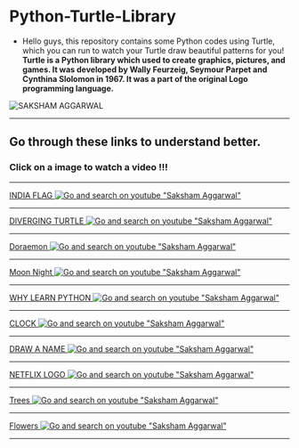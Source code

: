# Python-Turtle-Library
* Hello guys, this repository contains some Python codes using Turtle, which you can run to watch your Turtle draw beautiful patterns for you! <br>
**Turtle is a Python library which used to create graphics, pictures, and games. It was developed by Wally Feurzeig, Seymour Parpet and Cynthina Slolomon in 1967. It was a part of the original Logo programming language.**

![SAKSHAM AGGARWAL](https://lh3.googleusercontent.com/a-/AOh14GhMBzpI4OmFkx0jIkKNeGudjxA9ifbtLyE-uqie1Ms=s200-k-no-rp-mo)

***

## Go through these links to understand better.
### Click on a image to watch a video !!!<br>

***
[INDIA FLAG ![Go and search on youtube "Saksham Aggarwal"](https://i.ytimg.com/vi/7i-OxuR35gc/hqdefault.jpg?sqp=-oaymwEcCPYBEIoBSFXyq4qpAw4IARUAAIhCGAFwAcABBg==&rs=AOn4CLC3nTnUQcqe6w-SY5SrSNht3RG68g)](https://youtu.be/7i-OxuR35gc)

***
[DIVERGING TURTLE ![Go and search on youtube "Saksham Aggarwal"](https://i.ytimg.com/vi/-K4YIj-kCBY/hqdefault.jpg?sqp=-oaymwEcCPYBEIoBSFXyq4qpAw4IARUAAIhCGAFwAcABBg==&rs=AOn4CLAqAsu0rrMr4Kf_-MyukXPC-6dE1Q)](https://youtu.be/-K4YIj-kCBY)

***
[Doraemon ![Go and search on youtube "Saksham Aggarwal"](https://i.ytimg.com/vi/nXEQY1nz4tE/hqdefault.jpg?sqp=-oaymwEcCPYBEIoBSFXyq4qpAw4IARUAAIhCGAFwAcABBg==&rs=AOn4CLCwHuFWGyVJXunk4jAX1VdQz281CA)](https://youtu.be/nXEQY1nz4tE)

***
[Moon Night ![Go and search on youtube "Saksham Aggarwal"](https://i.ytimg.com/vi/5N_Qd4E-vO8/hqdefault.jpg?sqp=-oaymwEcCPYBEIoBSFXyq4qpAw4IARUAAIhCGAFwAcABBg==&rs=AOn4CLAKZLDUcQ8YM2sHiKFISwJHv4sZfA)](https://youtu.be/5N_Qd4E-vO8)

***
[WHY LEARN PYTHON ![Go and search on youtube "Saksham Aggarwal"](https://i.ytimg.com/an_webp/w1s-ZKkbeFQ/mqdefault_6s.webp?du=3000&sqp=CIy884QG&rs=AOn4CLDorhnxxBgltcXUqcFNWcH-dEMG3Q)](https://www.youtube.com/watch?v=w1s-ZKkbeFQ&t=9s)

***
[CLOCK ![Go and search on youtube "Saksham Aggarwal"](https://i.ytimg.com/vi/IQjsxHwVerE/hqdefault.jpg?sqp=-oaymwEcCPYBEIoBSFXyq4qpAw4IARUAAIhCGAFwAcABBg==&rs=AOn4CLBq6KRJnf_iPdJXIICQNlKmbLIzAw)](https://www.youtube.com/watch?v=IQjsxHwVerE)

***
[DRAW A NAME ![Go and search on youtube "Saksham Aggarwal"](https://i.ytimg.com/vi/YLWobeEFaVc/hqdefault.jpg?sqp=-oaymwEcCPYBEIoBSFXyq4qpAw4IARUAAIhCGAFwAcABBg==&rs=AOn4CLAxJczUVO0xE2nVhKXVDpb88pZB3Q)](https://www.youtube.com/watch?v=YLWobeEFaVc)

***
[NETFLIX LOGO ![Go and search on youtube "Saksham Aggarwal"](https://i.ytimg.com/vi/8njUIyugK3E/hqdefault.jpg?sqp=-oaymwEcCPYBEIoBSFXyq4qpAw4IARUAAIhCGAFwAcABBg==&rs=AOn4CLA565jMpjpo4xn4Pl3Zr04T7ziRtQ)](https://www.youtube.com/watch?v=8njUIyugK3E)

***
[Trees ![Go and search on youtube "Saksham Aggarwal"](https://i.ytimg.com/vi/kkc8eAqn414/hqdefault.jpg?sqp=-oaymwEcCPYBEIoBSFXyq4qpAw4IARUAAIhCGAFwAcABBg==&rs=AOn4CLDnTWH0m9g-APbhP6XTC82rY7iz9w)](https://youtu.be/kkc8eAqn414)

***
[Flowers ![Go and search on youtube "Saksham Aggarwal"](https://i.ytimg.com/vi/WmIiDOuL1wE/hqdefault.jpg?sqp=-oaymwEXCNACELwBSFryq4qpAwkIARUAAIhCGAE=&rs=AOn4CLDoKFVz_lUpj9_F6vr1FM4O1EHnZg)](https://youtu.be/WmIiDOuL1wE)

***
